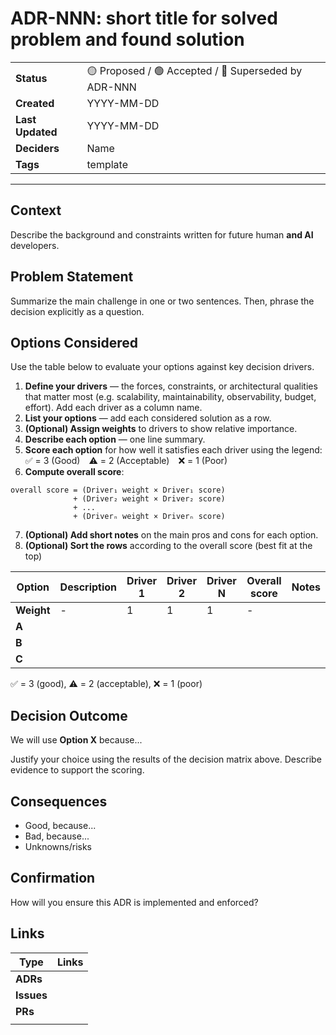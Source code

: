 # ADR-NNN: short title for solved problem and found solution
| | |
| ---| ---|
| **Status** |  🟡 Proposed / 🟢 Accepted / 🔵 Superseded by ADR-NNN |
| **Created**  | YYYY-MM-DD |
| **Last Updated**  | YYYY-MM-DD |
| **Deciders** | Name |
| **Tags** | template |

---

## Context

Describe the background and constraints written for future human **and AI** developers.

## Problem Statement

Summarize the main challenge in one or two sentences.
Then, phrase the decision explicitly as a question.

## Options Considered

Use the table below to evaluate your options against key decision drivers.
1.	**Define your drivers** — the forces, constraints, or architectural qualities that matter most (e.g. scalability, maintainability, observability, budget, effort).
Add each driver as a column name.
2.	**List your options** — add each considered solution as a row.
3. **(Optional) Assign weights** to drivers to show relative importance.
4.	**Describe each option** — one line summary.
5.	**Score each option** for how well it satisfies each driver using the legend: ✅ = 3 (Good) ⚠️ = 2 (Acceptable) ❌ = 1 (Poor)
6.	**Compute overall score**:
```
overall score = (Driver₁ weight × Driver₁ score)
              + (Driver₂ weight × Driver₂ score)
              + ...
              + (Driverₙ weight × Driverₙ score)
```
7. **(Optional) Add short notes** on the main pros and cons for each option.
8. **(Optional) Sort the rows** according to the overall score (best fit at the top)

|  Option  | Description | Driver 1 | Driver 2 | Driver N | Overall score | Notes |
|----------|-------------|-------------|-----------------|-------------| ----- | ------|
| **Weight**   | - | 1 | 1 | 1 | - |
| **A** |  |  |  |  |  | |
| **B** |  |  |  |  |  | |
| **C** |  |  |  |  |  | |

✅ = 3 (good), ⚠️ = 2 (acceptable), ❌ = 1 (poor)

## Decision Outcome

We will use **Option X** because...

Justify your choice using the results of the decision matrix above. Describe evidence to support the scoring.

## Consequences

* Good, because...
* Bad, because...
* Unknowns/risks

## Confirmation

How will you ensure this ADR is implemented and enforced?

## Links

| Type | Links |
| -----| ------|
| **ADRs**   | |
| **Issues** | |
| **PRs**    | |
| | |

